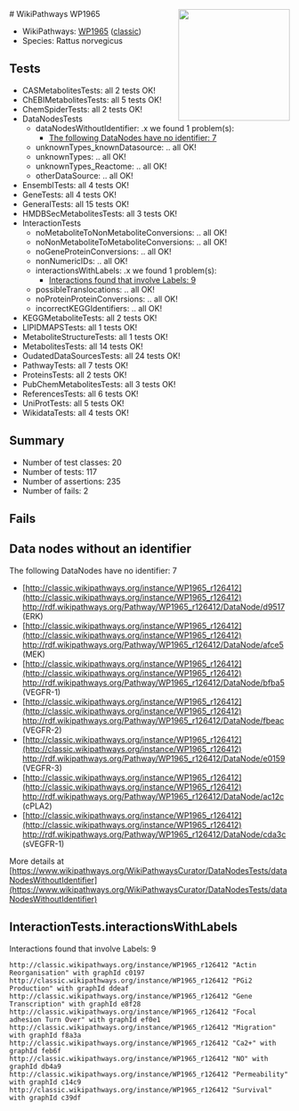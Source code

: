 <img style="float: right; width: 200px" src="https://upload.wikimedia.org/wikipedia/commons/thumb/8/83/Wplogo_with_text_500.png/640px-Wplogo_with_text_500.png" />
# WikiPathways WP1965

* WikiPathways: [WP1965](https://wikipathways.org/pathways/WP1965) ([classic](https://classic.wikipathways.org/instance/WP1965))
* Species: Rattus norvegicus
## Tests
* CASMetabolitesTests: all 2 tests OK!
* ChEBIMetabolitesTests: all 5 tests OK!
* ChemSpiderTests: all 2 tests OK!
* DataNodesTests
    * dataNodesWithoutIdentifier: .x we found 1 problem(s):
        * [The following DataNodes have no identifier: 7](#d2d32fa6)
    * unknownTypes_knownDatasource: .. all OK!
    * unknownTypes: .. all OK!
    * unknownTypes_Reactome: .. all OK!
    * otherDataSource: .. all OK!
* EnsemblTests: all 4 tests OK!
* GeneTests: all 4 tests OK!
* GeneralTests: all 15 tests OK!
* HMDBSecMetabolitesTests: all 3 tests OK!
* InteractionTests
    * noMetaboliteToNonMetaboliteConversions: .. all OK!
    * noNonMetaboliteToMetaboliteConversions: .. all OK!
    * noGeneProteinConversions: .. all OK!
    * nonNumericIDs: .. all OK!
    * interactionsWithLabels: .x we found 1 problem(s):
        * [Interactions found that involve Labels: 9](#630d2680)
    * possibleTranslocations: .. all OK!
    * noProteinProteinConversions: .. all OK!
    * incorrectKEGGIdentifiers: .. all OK!
* KEGGMetaboliteTests: all 2 tests OK!
* LIPIDMAPSTests: all 1 tests OK!
* MetaboliteStructureTests: all 1 tests OK!
* MetabolitesTests: all 14 tests OK!
* OudatedDataSourcesTests: all 24 tests OK!
* PathwayTests: all 7 tests OK!
* ProteinsTests: all 2 tests OK!
* PubChemMetabolitesTests: all 3 tests OK!
* ReferencesTests: all 6 tests OK!
* UniProtTests: all 5 tests OK!
* WikidataTests: all 4 tests OK!


## Summary

* Number of test classes: 20
* Number of tests: 117
* Number of assertions: 235
* Number of fails: 2

## Fails

<a name="d2d32fa6" />

## Data nodes without an identifier

The following DataNodes have no identifier: 7

* [http://classic.wikipathways.org/instance/WP1965_r126412](http://classic.wikipathways.org/instance/WP1965_r126412) http://rdf.wikipathways.org/Pathway/WP1965_r126412/DataNode/d9517 (ERK)
* [http://classic.wikipathways.org/instance/WP1965_r126412](http://classic.wikipathways.org/instance/WP1965_r126412) http://rdf.wikipathways.org/Pathway/WP1965_r126412/DataNode/afce5 (MEK)
* [http://classic.wikipathways.org/instance/WP1965_r126412](http://classic.wikipathways.org/instance/WP1965_r126412) http://rdf.wikipathways.org/Pathway/WP1965_r126412/DataNode/bfba5 (VEGFR-1)
* [http://classic.wikipathways.org/instance/WP1965_r126412](http://classic.wikipathways.org/instance/WP1965_r126412) http://rdf.wikipathways.org/Pathway/WP1965_r126412/DataNode/fbeac (VEGFR-2)
* [http://classic.wikipathways.org/instance/WP1965_r126412](http://classic.wikipathways.org/instance/WP1965_r126412) http://rdf.wikipathways.org/Pathway/WP1965_r126412/DataNode/e0159 (VEGFR-3)
* [http://classic.wikipathways.org/instance/WP1965_r126412](http://classic.wikipathways.org/instance/WP1965_r126412) http://rdf.wikipathways.org/Pathway/WP1965_r126412/DataNode/ac12c (cPLA2)
* [http://classic.wikipathways.org/instance/WP1965_r126412](http://classic.wikipathways.org/instance/WP1965_r126412) http://rdf.wikipathways.org/Pathway/WP1965_r126412/DataNode/cda3c (sVEGFR-1)


More details at [https://www.wikipathways.org/WikiPathwaysCurator/DataNodesTests/dataNodesWithoutIdentifier](https://www.wikipathways.org/WikiPathwaysCurator/DataNodesTests/dataNodesWithoutIdentifier)

<a name="630d2680" />

## InteractionTests.interactionsWithLabels

Interactions found that involve Labels: 9
```
http://classic.wikipathways.org/instance/WP1965_r126412 "Actin Reorganisation" with graphId c0197
http://classic.wikipathways.org/instance/WP1965_r126412 "PGi2 Production" with graphId ddeaf
http://classic.wikipathways.org/instance/WP1965_r126412 "Gene Transcription" with graphId e8f28
http://classic.wikipathways.org/instance/WP1965_r126412 "Focal adhesion Turn Over" with graphId ef0e1
http://classic.wikipathways.org/instance/WP1965_r126412 "Migration" with graphId f8a3a
http://classic.wikipathways.org/instance/WP1965_r126412 "Ca2+" with graphId feb6f
http://classic.wikipathways.org/instance/WP1965_r126412 "NO" with graphId db4a9
http://classic.wikipathways.org/instance/WP1965_r126412 "Permeability" with graphId c14c9
http://classic.wikipathways.org/instance/WP1965_r126412 "Survival" with graphId c39df
```

